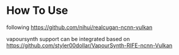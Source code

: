 # How To Use

following https://github.com/nihui/realcugan-ncnn-vulkan

vapoursynth support can be integrated based on https://github.com/styler00dollar/VapourSynth-RIFE-ncnn-Vulkan

